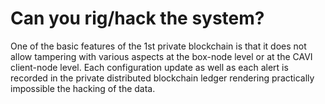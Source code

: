 # Can you rig/hack the system?

One of the basic features of the 1st private blockchain is that it does not allow tampering with various aspects at the box-node level or at the CAVI client-node level. Each configuration update as well as each alert is recorded in the private distributed blockchain ledger rendering practically impossible the hacking of the data.

